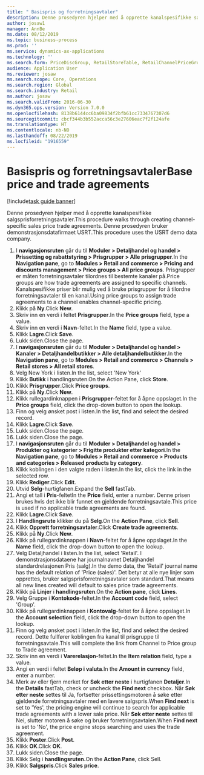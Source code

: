 ```yaml
---
title: " Basispris og forretningsavtaler"
description: Denne prosedyren hjelper med å opprette kanalspesifikke salgsprisforretningsavtaler.
author: josaw1
manager: AnnBe
ms.date: 08/12/2019
ms.topic: business-process
ms.prod: ''
ms.service: dynamics-ax-applications
ms.technology: ''
ms.search.form: PriceDiscGroup, RetailStoreTable, RetailChannelPriceGroup, EcoResProductDetailsExtended, PriceDiscAdmTable, PriceDiscAdm
audience: Application User
ms.reviewer: josaw
ms.search.scope: Core, Operations
ms.search.region: Global
ms.search.industry: Retail
ms.author: josaw
ms.search.validFrom: 2016-06-30
ms.dyn365.ops.version: Version 7.0.0
ms.openlocfilehash: 8138b6144cc6ba09834f2bfb61cc7334767307d6
ms.sourcegitcommit: cbcf344b3b552acca56c3e27606eac7f2f124afe
ms.translationtype: HT
ms.contentlocale: nb-NO
ms.lasthandoff: 08/22/2019
ms.locfileid: "1916559"
---
```

# <a name="base-price-and-trade-agreements"></a><span data-ttu-id="927aa-103"> Basispris og forretningsavtaler</span><span class="sxs-lookup"><span data-stu-id="927aa-103">Base price and trade agreements</span></span>

[!include[task guide banner](../includes/task-guide-banner.md)]

<span data-ttu-id="927aa-104">Denne prosedyren hjelper med å opprette kanalspesifikke salgsprisforretningsavtaler.</span><span class="sxs-lookup"><span data-stu-id="927aa-104">This procedure walks through creating channel-specific sales price trade agreements.</span></span> <span data-ttu-id="927aa-105">Denne prosedyren bruker demonstrasjonsdatafirmaet USRT.</span><span class="sxs-lookup"><span data-stu-id="927aa-105">This procedure uses the USRT demo data company.</span></span>

1. <span data-ttu-id="927aa-106">I **navigasjonsruten** går du til **Moduler > Detaljhandel og handel > Prissetting og rabattstyring > Prisgrupper > Alle prisgrupper**.</span><span class="sxs-lookup"><span data-stu-id="927aa-106">In the **Navigation pane**, go to **Modules > Retail and commerce > Pricing and discounts management > Price groups > All price groups**.</span></span> <span data-ttu-id="927aa-107">Prisgrupper er måten forretningsavtaler tilordnes til bestemte kanaler på.</span><span class="sxs-lookup"><span data-stu-id="927aa-107">Price groups are how trade agreements are assigned to specific channels.</span></span> <span data-ttu-id="927aa-108">Kanalspesifikke priser blir mulig ved å bruke prisgrupper for å tilordne forretningsavtaler til en kanal.</span><span class="sxs-lookup"><span data-stu-id="927aa-108">Using price groups to assign trade agreements to a channel enables channel-specific pricing.</span></span>  
2. <span data-ttu-id="927aa-109">Klikk på **Ny**.</span><span class="sxs-lookup"><span data-stu-id="927aa-109">Click **New**.</span></span>
3. <span data-ttu-id="927aa-110">Skriv inn en verdi i feltet **Prisgrupper**.</span><span class="sxs-lookup"><span data-stu-id="927aa-110">In the **Price groups** field, type a value.</span></span>
4. <span data-ttu-id="927aa-111">Skriv inn en verdi i **Navn**-feltet.</span><span class="sxs-lookup"><span data-stu-id="927aa-111">In the **Name** field, type a value.</span></span>
5. <span data-ttu-id="927aa-112">Klikk **Lagre**.</span><span class="sxs-lookup"><span data-stu-id="927aa-112">Click **Save**.</span></span>
6. <span data-ttu-id="927aa-113">Lukk siden.</span><span class="sxs-lookup"><span data-stu-id="927aa-113">Close the page.</span></span>
7. <span data-ttu-id="927aa-114">I **navigasjonsruten** går du til **Moduler > Detaljhandel og handel > Kanaler > Detaljhandelbutikker > Alle detaljhandelbutikker**.</span><span class="sxs-lookup"><span data-stu-id="927aa-114">In the **Navigation pane**, go to **Modules > Retail and commerce > Channels > Retail stores > All retail stores**.</span></span>
8. <span data-ttu-id="927aa-115">Velg New York i listen.</span><span class="sxs-lookup"><span data-stu-id="927aa-115">In the list, select 'New York'</span></span>
9. <span data-ttu-id="927aa-116">Klikk **Butikk** i handlingsruten.</span><span class="sxs-lookup"><span data-stu-id="927aa-116">On the Action Pane, click **Store**.</span></span>
10. <span data-ttu-id="927aa-117">Klikk **Prisgrupper**.</span><span class="sxs-lookup"><span data-stu-id="927aa-117">Click **Price groups**.</span></span>
11. <span data-ttu-id="927aa-118">Klikk på **Ny**.</span><span class="sxs-lookup"><span data-stu-id="927aa-118">Click **New**.</span></span>
12. <span data-ttu-id="927aa-119">Klikk rullegardinknappen i **Prisgrupper**-feltet for å åpne oppslaget.</span><span class="sxs-lookup"><span data-stu-id="927aa-119">In the **Price groups** field, click the drop-down button to open the lookup.</span></span>
13. <span data-ttu-id="927aa-120">Finn og velg ønsket post i listen.</span><span class="sxs-lookup"><span data-stu-id="927aa-120">In the list, find and select the desired record.</span></span>
14. <span data-ttu-id="927aa-121">Klikk **Lagre**.</span><span class="sxs-lookup"><span data-stu-id="927aa-121">Click **Save**.</span></span>
15. <span data-ttu-id="927aa-122">Lukk siden.</span><span class="sxs-lookup"><span data-stu-id="927aa-122">Close the page.</span></span>
16. <span data-ttu-id="927aa-123">Lukk siden.</span><span class="sxs-lookup"><span data-stu-id="927aa-123">Close the page.</span></span>
17. <span data-ttu-id="927aa-124">I **navigasjonsruten** går du til **Moduler > Detaljhandel og handel > Produkter og kategorier > Frigitte produkter etter kategori**.</span><span class="sxs-lookup"><span data-stu-id="927aa-124">In the **Navigation pane**, go to **Modules > Retail and commerce > Products and categories > Released products by category**.</span></span>
18. <span data-ttu-id="927aa-125">Klikk koblingen i den valgte raden i listen.</span><span class="sxs-lookup"><span data-stu-id="927aa-125">In the list, click the link in the selected row.</span></span>
19. <span data-ttu-id="927aa-126">Klikk **Rediger**.</span><span class="sxs-lookup"><span data-stu-id="927aa-126">Click **Edit**.</span></span>
20. <span data-ttu-id="927aa-127">Utvid **Selg**-hurtigfanen.</span><span class="sxs-lookup"><span data-stu-id="927aa-127">Expand the **Sell** fastTab.</span></span>
21. <span data-ttu-id="927aa-128">Angi et tall i **Pris**-feltet</span><span class="sxs-lookup"><span data-stu-id="927aa-128">In the **Price** field, enter a number.</span></span> <span data-ttu-id="927aa-129">Denne prisen brukes hvis det ikke blir funnet en gjeldende forretningsavtale.</span><span class="sxs-lookup"><span data-stu-id="927aa-129">This price is used if no applicable trade agreements are found.</span></span>  
22. <span data-ttu-id="927aa-130">Klikk **Lagre**.</span><span class="sxs-lookup"><span data-stu-id="927aa-130">Click **Save**.</span></span>
23. <span data-ttu-id="927aa-131">I **Handlingsrute** klikker du på **Selg**.</span><span class="sxs-lookup"><span data-stu-id="927aa-131">On the **Action Pane**, click **Sell**.</span></span>
24. <span data-ttu-id="927aa-132">Klikk **Opprett forretningsavtaler**.</span><span class="sxs-lookup"><span data-stu-id="927aa-132">Click **Create trade agreements**.</span></span>
25. <span data-ttu-id="927aa-133">Klikk på **Ny**.</span><span class="sxs-lookup"><span data-stu-id="927aa-133">Click **New**.</span></span>
26. <span data-ttu-id="927aa-134">Klikk på rullegardinknappen i **Navn**-feltet for å åpne oppslaget.</span><span class="sxs-lookup"><span data-stu-id="927aa-134">In the **Name** field, click the drop-down button to open the lookup.</span></span>
27. <span data-ttu-id="927aa-135">Velg Detaljhandel i listen.</span><span class="sxs-lookup"><span data-stu-id="927aa-135">In the list, select 'Retail'.</span></span> <span data-ttu-id="927aa-136">I demonstrasjonsdataene har journalnavnet Detaljhandel standardrelasjonen Pris (salg).</span><span class="sxs-lookup"><span data-stu-id="927aa-136">In the demo data, the 'Retail' journal name has the default relation of 'Price (sales)'.</span></span> <span data-ttu-id="927aa-137">Det betyr at alle nye linjer som opprettes, bruker salgsprisforretningsavtaler som standard.</span><span class="sxs-lookup"><span data-stu-id="927aa-137">That means all new lines created will default to sales price trade agreements.</span></span>  
28. <span data-ttu-id="927aa-138">Klikk på **Linjer** i **handlingsruten**.</span><span class="sxs-lookup"><span data-stu-id="927aa-138">On the **Action pane**, click **Lines**.</span></span>
29. <span data-ttu-id="927aa-139">Velg Gruppe i **Kontokode**-feltet.</span><span class="sxs-lookup"><span data-stu-id="927aa-139">In the **Account code** field, select 'Group'.</span></span>
30. <span data-ttu-id="927aa-140">Klikk på rullegardinknappen i **Kontovalg**-feltet for å åpne oppslaget.</span><span class="sxs-lookup"><span data-stu-id="927aa-140">In the **Account selection** field, click the drop-down button to open the lookup.</span></span>
31. <span data-ttu-id="927aa-141">Finn og velg ønsket post i listen.</span><span class="sxs-lookup"><span data-stu-id="927aa-141">In the list, find and select the desired record.</span></span> <span data-ttu-id="927aa-142">Dette fullfører koblingen fra kanal til prisgruppe til forretningsavtale.</span><span class="sxs-lookup"><span data-stu-id="927aa-142">This will complete the link from Channel to Price group to Trade agreement.</span></span>  
32. <span data-ttu-id="927aa-143">Skriv inn en verdi i **Varerelasjon**-feltet.</span><span class="sxs-lookup"><span data-stu-id="927aa-143">In the **Item relation** field, type a value.</span></span>
33. <span data-ttu-id="927aa-144">Angi en verdi i feltet **Beløp i valuta**.</span><span class="sxs-lookup"><span data-stu-id="927aa-144">In the **Amount in currency** field, enter a number.</span></span>
34. <span data-ttu-id="927aa-145">Merk av eller fjern merket for **Søk etter neste** i hurtigfanen **Detaljer**.</span><span class="sxs-lookup"><span data-stu-id="927aa-145">In the **Details** fastTab, check or uncheck the **Find next** checkbox.</span></span> <span data-ttu-id="927aa-146">Når **Søk etter neste** settes til Ja, fortsetter prissettingsmotoren å søke etter gjeldende forretningsavtaler med en lavere salgspris.</span><span class="sxs-lookup"><span data-stu-id="927aa-146">When **Find next** is set to 'Yes', the pricing engine will continue to search for applicable trade agreements with a lower sale price.</span></span> <span data-ttu-id="927aa-147">Når **Søk etter neste** settes til Nei, slutter motoren å søke og bruker forretningsavtalen.</span><span class="sxs-lookup"><span data-stu-id="927aa-147">When **Find next** is set to 'No', the price engine stops searching and uses the trade agreement.</span></span>  
35. <span data-ttu-id="927aa-148">Klikk **Poster**.</span><span class="sxs-lookup"><span data-stu-id="927aa-148">Click **Post**.</span></span>
36. <span data-ttu-id="927aa-149">Klikk **OK**.</span><span class="sxs-lookup"><span data-stu-id="927aa-149">Click **OK**.</span></span>
37. <span data-ttu-id="927aa-150">Lukk siden.</span><span class="sxs-lookup"><span data-stu-id="927aa-150">Close the page.</span></span>
38. <span data-ttu-id="927aa-151">Klikk Selg i **handlingsruten.**</span><span class="sxs-lookup"><span data-stu-id="927aa-151">On the **Action Pane**, click Sell.</span></span>
39. <span data-ttu-id="927aa-152">Klikk **Salgspris**.</span><span class="sxs-lookup"><span data-stu-id="927aa-152">Click **Sales price**.</span></span>

